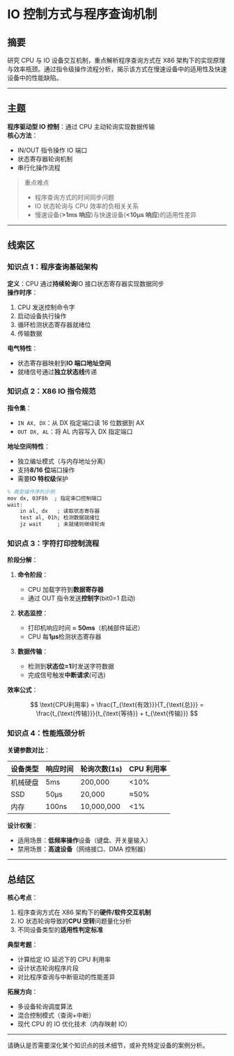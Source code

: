 # IO 控制方式与程序查询机制

## 摘要

研究 CPU 与 IO 设备交互机制，重点解析程序查询方式在 X86 架构下的实现原理与效率瓶颈。通过指令级操作流程分析，揭示该方式在慢速设备中的适用性及快速设备中的性能缺陷。

---

## 主题

**程序驱动型 IO 控制**：通过 CPU 主动轮询实现数据传输  
**核心方法**：

- IN/OUT 指令操作 IO 端口
- 状态寄存器轮询机制
- 串行化操作流程

> 重点难点
>
> - 程序查询方式的时间同步问题
> - IO 状态轮询与 CPU 效率的负相关关系
> - 慢速设备(**>1ms 响应**)与快速设备(**<10μs 响应**)的适用性差异

---

## 线索区

### 知识点 1：程序查询基础架构

**定义**：CPU 通过**持续轮询**IO 接口状态寄存器实现数据同步  
**操作时序**：

1. CPU 发送控制命令字
2. 启动设备执行操作
3. 循环检测状态寄存器就绪位
4. 传输数据

**电气特性**：

- 状态寄存器映射到**IO 端口地址空间**
- 就绪信号通过**独立状态线**传递

### 知识点 2：X86 IO 指令规范

**指令集**：

- `IN AX, DX`：从 DX 指定端口读 16 位数据到 AX
- `OUT DX, AL`：将 AL 内容写入 DX 指定端口

**地址空间特性**：

- 独立编址模式（与内存地址分离）
- 支持**8/16 位**端口操作
- 需要**IO 特权级**保护

```latex
% 典型操作序列示例
mov dx, 03F8h  ; 指定串口控制端口
wait:
    in al, dx   ; 读取状态寄存器
    test al, 01h; 检测数据就绪位
    jz wait     ; 未就绪则继续轮询
```

### 知识点 3：字符打印控制流程

**阶段分解**：

1. **命令阶段**：

   - CPU 加载字符到**数据寄存器**
   - 通过 OUT 指令发送**控制字**(bit0=1 启动)

2. **状态监控**：

   - 打印机响应时间 ≈ **50ms**（机械部件延迟）
   - CPU 每**1μs**检测状态寄存器

3. **数据传输**：
   - 检测到**状态位=1**时发送字符数据
   - 完成信号触发**中断请求**(可选)

**效率公式**：

$$
\text{CPU利用率} = \frac{T_{\text{有效}}}{T_{\text{总}}} = \frac{t_{\text{传输}}}{t_{\text{等待}} + t_{\text{传输}}}
$$

### 知识点 4：性能瓶颈分析

**关键参数对比**：  

| 设备类型 | 响应时间 | 轮询次数(1s) | CPU 利用率 |  
|----------|-----------|--------------|-----------|  
| 机械硬盘 | 5ms | 200,000 | <10% |  
| SSD | 50μs | 20,000 | ≈50% |  
| 内存 | 100ns | 10,000,000 | <1% |

**设计权衡**：

- 适用场景：**低频率操作**设备（键盘、开关量输入）
- 禁用场景：**高速设备**（网络接口、DMA 控制器）

---

## 总结区

**核心考点**：

1. 程序查询方式在 X86 架构下的**硬件/软件交互机制**
2. IO 状态轮询导致的**CPU 空转**问题量化分析
3. 不同设备类型的**适用性判定标准**

**典型考题**：

- 计算给定 IO 延迟下的 CPU 利用率
- 设计状态轮询程序片段
- 对比程序查询与中断驱动的性能差异

**拓展方向**：

- 多设备轮询调度算法
- 混合控制模式（查询+中断）
- 现代 CPU 的 IO 优化技术（内存映射 IO）

---

请确认是否需要深化某个知识点的技术细节，或补充特定设备的案例分析。
